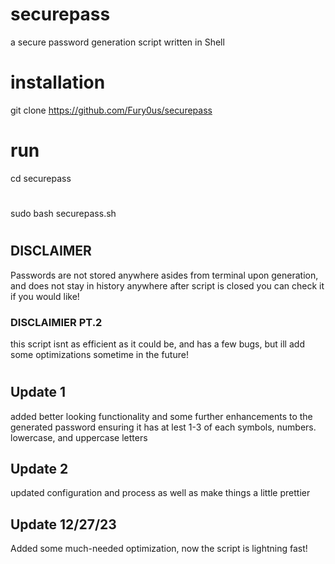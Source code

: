 # securepass
a secure password generation script written in Shell
# installation
git clone https://github.com/Fury0us/securepass
# run
cd securepass
#
sudo bash securepass.sh
#
## DISCLAIMER
Passwords are not stored anywhere asides from terminal upon generation, and does not stay in history anywhere after script is closed
you can check it if you would like!
### DISCLAIMIER PT.2
this script isnt as efficient as it could be, and has a few bugs, but ill add some optimizations sometime in the future!
#
## Update 1
added better looking functionality and some further enhancements to the generated password ensuring it has at lest 1-3 of each 
symbols, numbers. lowercase, and uppercase letters
## Update 2
updated configuration and process as well as make things a little prettier
## Update 12/27/23
Added some much-needed optimization, now the script is lightning fast!
